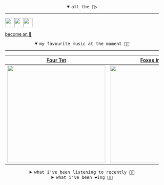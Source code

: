 <details open>

<summary align="center"><samp>all the 🥚s</samp></summary>
<hr />

<a href="https://github.com/pvinis"><img src="https://avatars0.githubusercontent.com/u/100233?s=90&v=4" width="30" height="30" /><a href="https://github.com/maxPugh"><img src="https://avatars2.githubusercontent.com/u/46350013?s=90&u=52a601eaa2d272b35477d096fe782ebf0a8a1f68&v=4" width="30" height="30" /><a href="https://github.com/bitttttten"><img src="https://avatars2.githubusercontent.com/u/19930241?s=90&u=2aef7cbf4a59d361894145c97676391ec46fea4d&v=4" width="30" height="30" />

<samp><a href="https://github.com/bitttttten/bitttttten/stargazers">become an 🥚</a></samp>

</details>

<details open>

<summary align="center"><samp>my favourite music at the moment 🎵🎶</samp></summary>
<hr />

<!-- toc -->

| [Four Tet](https://open.spotify.com/artist/7Eu1txygG6nJttLHbZdQOh)                                                                                               | [Foxes In Fiction](https://open.spotify.com/artist/3GSt4ZSP1wEtdbcTTbwjpW)                                                                                       | [Loke Rahbek](https://open.spotify.com/artist/6fiX1FdXGRLUMN8xvwfgpw)                                                                                            | [Levi Noah](https://open.spotify.com/artist/1Em5k4h4YDJfmSiJaIUOdk)                                                                                              |
| ---------------------------------------------------------------------------------------------------------------------------------------------------------------- | ---------------------------------------------------------------------------------------------------------------------------------------------------------------- | ---------------------------------------------------------------------------------------------------------------------------------------------------------------- | ---------------------------------------------------------------------------------------------------------------------------------------------------------------- |
| [<img src="https://i.scdn.co/image/f96458025a0640bf1d3c8f764a42ec21d4db1eae" width="320" height="auto">](https://open.spotify.com/artist/7Eu1txygG6nJttLHbZdQOh) | [<img src="https://i.scdn.co/image/bf62ae0b2e31f68694ca44e8d0ef33e51714a4f8" width="320" height="auto">](https://open.spotify.com/artist/3GSt4ZSP1wEtdbcTTbwjpW) | [<img src="https://i.scdn.co/image/d63ce5d3f8c23b4835a1bede506b0e6d3190b57b" width="320" height="auto">](https://open.spotify.com/artist/6fiX1FdXGRLUMN8xvwfgpw) | [<img src="https://i.scdn.co/image/63c0211712e2953f2649e6b677f008850114d358" width="320" height="auto">](https://open.spotify.com/artist/1Em5k4h4YDJfmSiJaIUOdk) |

<!-- tocstop -->

</details>

<details>

<summary align="center"><samp>what i've been listening to recently 🎵🎶</samp></summary>
<hr />

<!-- toc -->

| [Babylon<br />Oneohtrix Point Never, Alex G](https://open.spotify.com/track/0GNOV2aEFqS3qOXfQEhEuq)                                                             | [aisatsana [102]<br />Aphex Twin](https://open.spotify.com/track/3ESsjKqrj3M79I8sSZieK3)                                                                        | [Teenage Birdsong<br />Four Tet](https://open.spotify.com/track/4onzxTzKgnSrKUmA2YydJB)                                                                         | [Debold<br />Vegyn](https://open.spotify.com/track/6TNBx9lvDcqLq1GQCPNJqH)                                                                                      |
| --------------------------------------------------------------------------------------------------------------------------------------------------------------- | --------------------------------------------------------------------------------------------------------------------------------------------------------------- | --------------------------------------------------------------------------------------------------------------------------------------------------------------- | --------------------------------------------------------------------------------------------------------------------------------------------------------------- |
| [<img src="https://i.scdn.co/image/0513eb98de7ee505153e9175f79e3fb59457c9aa" width="320" height="auto">](https://open.spotify.com/track/0GNOV2aEFqS3qOXfQEhEuq) | [<img src="https://i.scdn.co/image/5630c4ae80c6d8cb16f021fdf5b4fc28c90420ab" width="320" height="auto">](https://open.spotify.com/track/3ESsjKqrj3M79I8sSZieK3) | [<img src="https://i.scdn.co/image/f96458025a0640bf1d3c8f764a42ec21d4db1eae" width="320" height="auto">](https://open.spotify.com/track/4onzxTzKgnSrKUmA2YydJB) | [<img src="https://i.scdn.co/image/d55c06b9e590c294afc1fc6dc83d65b103b9ea62" width="320" height="auto">](https://open.spotify.com/track/6TNBx9lvDcqLq1GQCPNJqH) |

<!-- tocstop -->

</details>

<details>

<summary align="center"><samp>what i've been ❤️ing 🎵🎶</samp></summary>
<hr />

<!-- toc -->

| [aisatsana [102]<br />Aphex Twin](https://open.spotify.com/album/6oRuinkJdTge4hpTuClEF8)                                                                        | [I Like Myself<br />Kate Davis](https://open.spotify.com/album/4zKasqbDVuNfILPszVQRSD)                                                                          | [Bluish<br />Animal Collective](https://open.spotify.com/album/6BRq5g6CWiFgN3NrjLGAYq)                                                                          | [Love - Burial Remix<br />Luke Slater](https://open.spotify.com/album/14buuP9acjqPiC3FvnhXcM)                                                                   |
| --------------------------------------------------------------------------------------------------------------------------------------------------------------- | --------------------------------------------------------------------------------------------------------------------------------------------------------------- | --------------------------------------------------------------------------------------------------------------------------------------------------------------- | --------------------------------------------------------------------------------------------------------------------------------------------------------------- |
| [<img src="https://i.scdn.co/image/ab67616d0000b2738b68d772e75d4f280cea0ef0" width="320" height="auto">](https://open.spotify.com/album/6oRuinkJdTge4hpTuClEF8) | [<img src="https://i.scdn.co/image/ab67616d0000b273cff71db6d1063943bc061ff5" width="320" height="auto">](https://open.spotify.com/album/4zKasqbDVuNfILPszVQRSD) | [<img src="https://i.scdn.co/image/ab67616d0000b273a7f85f2df08fbeb6dac5677c" width="320" height="auto">](https://open.spotify.com/album/6BRq5g6CWiFgN3NrjLGAYq) | [<img src="https://i.scdn.co/image/ab67616d0000b273b5f647884774260466e885d0" width="320" height="auto">](https://open.spotify.com/album/14buuP9acjqPiC3FvnhXcM) |

<!-- tocstop -->

</details>
